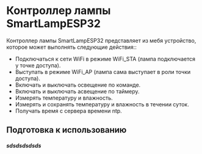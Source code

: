 # Контроллер лампы SmartLampESP32

Контроллер лампы SmartLampESP32 представляет из мебя устройство, которое может выполнять следующие действия::

*   Подключаться к сети WiFi в режиме WiFi\_STA (лампа подключается у точке доступа).
*   Выступать в режиме WiFi\_AP (лампа сама выступает в роли точки доступа).
*   Включать и выключать освещение по команде.
*   Включать и выключать асвещение по таймеру.
*   Измерять температуру и влажность.
*   Измерять и сохранять температуру и влажность в течении суток.
*   Получать время с сервера времени ntp.

## Подготовка к использованию

##### sdsdsdsdsds
